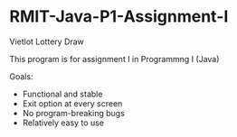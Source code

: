 # RMIT-Java-P1-Assignment-I
Vietlot Lottery Draw

This program is for assignment I in Programmng I (Java)

Goals:
- Functional and stable
- Exit option at every screen
- No program-breaking bugs
- Relatively easy to use
